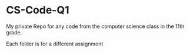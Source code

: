 # CS-Code-Q1
My private Repo for any code from the computer science class in the 11th grade.

Each folder is for a different assignment

